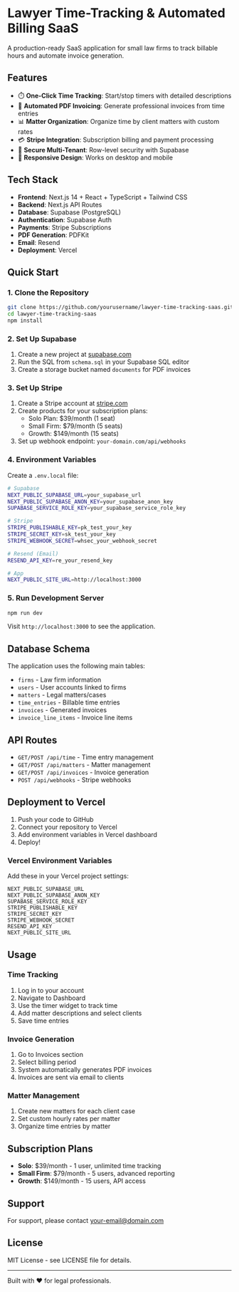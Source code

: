 # Lawyer Time-Tracking & Automated Billing SaaS

A production-ready SaaS application for small law firms to track billable hours and automate invoice generation.

## Features

- ⏱️ **One-Click Time Tracking**: Start/stop timers with detailed descriptions
- 📄 **Automated PDF Invoicing**: Generate professional invoices from time entries
- 📊 **Matter Organization**: Organize time by client matters with custom rates
- 💳 **Stripe Integration**: Subscription billing and payment processing
- 🔐 **Secure Multi-Tenant**: Row-level security with Supabase
- 📱 **Responsive Design**: Works on desktop and mobile

## Tech Stack

- **Frontend**: Next.js 14 + React + TypeScript + Tailwind CSS
- **Backend**: Next.js API Routes
- **Database**: Supabase (PostgreSQL)
- **Authentication**: Supabase Auth
- **Payments**: Stripe Subscriptions
- **PDF Generation**: PDFKit
- **Email**: Resend
- **Deployment**: Vercel

## Quick Start

### 1. Clone the Repository

```bash
git clone https://github.com/yourusername/lawyer-time-tracking-saas.git
cd lawyer-time-tracking-saas
npm install
```

### 2. Set Up Supabase

1. Create a new project at [supabase.com](https://supabase.com)
2. Run the SQL from `schema.sql` in your Supabase SQL editor
3. Create a storage bucket named `documents` for PDF invoices

### 3. Set Up Stripe

1. Create a Stripe account at [stripe.com](https://stripe.com)
2. Create products for your subscription plans:
   - Solo Plan: $39/month (1 seat)
   - Small Firm: $79/month (5 seats) 
   - Growth: $149/month (15 seats)
3. Set up webhook endpoint: `your-domain.com/api/webhooks`

### 4. Environment Variables

Create a `.env.local` file:

```bash
# Supabase
NEXT_PUBLIC_SUPABASE_URL=your_supabase_url
NEXT_PUBLIC_SUPABASE_ANON_KEY=your_supabase_anon_key
SUPABASE_SERVICE_ROLE_KEY=your_supabase_service_role_key

# Stripe
STRIPE_PUBLISHABLE_KEY=pk_test_your_key
STRIPE_SECRET_KEY=sk_test_your_key
STRIPE_WEBHOOK_SECRET=whsec_your_webhook_secret

# Resend (Email)
RESEND_API_KEY=re_your_resend_key

# App
NEXT_PUBLIC_SITE_URL=http://localhost:3000
```

### 5. Run Development Server

```bash
npm run dev
```

Visit `http://localhost:3000` to see the application.

## Database Schema

The application uses the following main tables:

- `firms` - Law firm information
- `users` - User accounts linked to firms
- `matters` - Legal matters/cases
- `time_entries` - Billable time entries
- `invoices` - Generated invoices
- `invoice_line_items` - Invoice line items

## API Routes

- `GET/POST /api/time` - Time entry management
- `GET/POST /api/matters` - Matter management
- `GET/POST /api/invoices` - Invoice generation
- `POST /api/webhooks` - Stripe webhooks

## Deployment to Vercel

1. Push your code to GitHub
2. Connect your repository to Vercel
3. Add environment variables in Vercel dashboard
4. Deploy!

### Vercel Environment Variables

Add these in your Vercel project settings:

```
NEXT_PUBLIC_SUPABASE_URL
NEXT_PUBLIC_SUPABASE_ANON_KEY
SUPABASE_SERVICE_ROLE_KEY
STRIPE_PUBLISHABLE_KEY
STRIPE_SECRET_KEY
STRIPE_WEBHOOK_SECRET
RESEND_API_KEY
NEXT_PUBLIC_SITE_URL
```

## Usage

### Time Tracking

1. Log in to your account
2. Navigate to Dashboard
3. Use the timer widget to track time
4. Add matter descriptions and select clients
5. Save time entries

### Invoice Generation

1. Go to Invoices section
2. Select billing period
3. System automatically generates PDF invoices
4. Invoices are sent via email to clients

### Matter Management

1. Create new matters for each client case
2. Set custom hourly rates per matter
3. Organize time entries by matter

## Subscription Plans

- **Solo**: $39/month - 1 user, unlimited time tracking
- **Small Firm**: $79/month - 5 users, advanced reporting
- **Growth**: $149/month - 15 users, API access

## Support

For support, please contact [your-email@domain.com](mailto:your-email@domain.com)

## License

MIT License - see LICENSE file for details.

---

Built with ❤️ for legal professionals.
